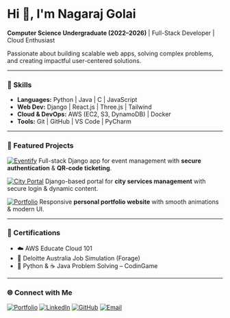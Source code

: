 # Hi 👋, I'm Nagaraj Golai  

**Computer Science Undergraduate (2022–2026)** | Full-Stack Developer | Cloud Enthusiast  

Passionate about building scalable web apps, solving complex problems, and creating impactful user-centered solutions.  

---

### 🔹 Skills  
- **Languages:** Python | Java | C | JavaScript  
- **Web Dev:** Django | React.js | Three.js | Tailwind  
- **Cloud & DevOps:** AWS (EC2, S3, DynamoDB) | Docker  
- **Tools:** Git | GitHub | VS Code | PyCharm  

---

### 🚀 Featured Projects  

[![Eventify](https://img.shields.io/badge/Eventify-%230A66C2.svg?style=for-the-badge&logo=django&logoColor=white)](https://github.com/NagarajGolai/Eventify)  Full-stack Django app for event management with **secure authentication** & **QR-code ticketing**.  

[![City Portal](https://img.shields.io/badge/City%20Portal-%23FFB703.svg?style=for-the-badge&logo=python&logoColor=white)](https://github.com/NagarajGolai/City_Portal)   Django-based portal for **city services management** with secure login & dynamic content.  

[![Portfolio](https://img.shields.io/badge/Portfolio-%238A2BE2.svg?style=for-the-badge&logo=vercel&logoColor=white)](https://github.com/NagarajGolai/PF)   Responsive **personal portfolio website** with smooth animations & modern UI.  


---

### 🔹 Certifications  
- ☁️ AWS Educate Cloud 101  
- 💼 Deloitte Australia Job Simulation (Forage)  
- 🐍 Python & ☕ Java Problem Solving – CodinGame  

---

### 🌐 Connect with Me  
[![Portfolio](https://img.shields.io/badge/Portfolio-%23FFB703.svg?style=for-the-badge&logo=About.me&logoColor=white)](https://nagarajgolai-portfolio.netlify.app)  [![LinkedIn](https://img.shields.io/badge/LinkedIn-%230A66C2.svg?style=for-the-badge&logo=linkedin&logoColor=white)](https://www.linkedin.com/in/nagarajgolai)  [![GitHub](https://img.shields.io/badge/GitHub-%23121011.svg?style=for-the-badge&logo=github&logoColor=white)](https://github.com/NagarajGolai)  [![Email](https://img.shields.io/badge/Email-%23D14836.svg?style=for-the-badge&logo=gmail&logoColor=white)](mailto:nagarajgolai0@gmail.com)  
